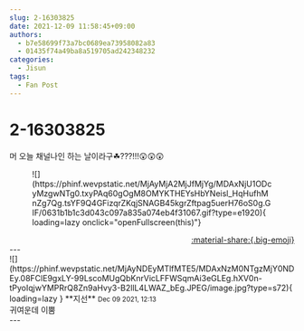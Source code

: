 ```yaml
---
slug: 2-16303825
date: 2021-12-09 11:58:45+09:00
authors:
  - b7e58699f73a7bc0689ea73958082a83
  - 01435f74a49ba8a519705ad242348232
categories:
  - Jisun
tags:
  - Fan Post
---
```


# 2-16303825

<div class="post-container" markdown="1">
<div class="content-container md-sidebar__scrollwrap" markdown="1">

머 오늘 채널나인 하는 날이라구☘???!!!😲😲😲
<figure markdown="1">
![](https://phinf.wevpstatic.net/MjAyMjA2MjJfMjYg/MDAxNjU1ODcyMzgwNTg0.txyPAq60gOgM8OMYKTHEYsHbYNeisl_HqHufhMnZg7Qg.tsYF9Q4GFizqrZKqjSNAGB45kgrZftpag5uerH76oS0g.GIF/0631b1b1c3d043c097a835a074eb4f31067.gif?type=e1920){ loading=lazy onclick="openFullscreen(this)"}
</figure>


</div>
</div>

<div style="text-align: right;" markdown="1">
<a href="https://weverse.io/fromis9/fanpost/2-16303825" style="text-align: right;">:material-share:{.big-emoji}</a>
</div>
---

<div class="comments-container md-sidebar__scrollwrap" markdown="1">
<div class="comment" markdown="1">
<div class='id-container' markdown="1">
![](https://phinf.wevpstatic.net/MjAyNDEyMTlfMTE5/MDAxNzM0NTgzMjY0NDEy.08FClE9gxLY-99LscoMUgQbKnrVicLFFWSqmAi3eGLEg.hXV0n-tPyoIqjwYMPRrQ8Zn9aHvy3-B2llL4LWAZ_bEg.JPEG/image.jpg?type=s72){ loading=lazy }
**<span class="artist">지선</span>** <small>Dec 09 2021, 12:13</small><br>
</div>
<div class='comment-body' markdown="1">
귀여운데 이뿜
</div>
</div>
</div>
---
